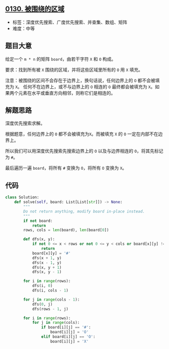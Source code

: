 ## [0130. 被围绕的区域](https://leetcode-cn.com/problems/surrounded-regions/)

- 标签：深度优先搜索、广度优先搜索、并查集、数组、矩阵
- 难度：中等

## 题目大意

给定一个 `m * n` 的矩阵 `board`，由若干字符 `X` 和 `O` 构成。

要求：找到所有被 `X` 围绕的区域，并将这些区域里所有的 `O` 用 `X` 填充。

注意：被围绕的区间不会存在于边界上，换句话说，任何边界上的 `O` 都不会被填充为 `X`。 任何不在边界上，或不与边界上的 `O` 相连的 `O` 最终都会被填充为 `X`。如果两个元素在水平或垂直方向相邻，则称它们是相连的。

## 解题思路

深度优先搜索求解。

根据题意，任何边界上的 `O` 都不会被填充为`X`。而被填充 `X` 的 `O` 一定在内部不在边界上。

所以我们可以用深度优先搜索先搜索边界上的 `O` 以及与边界相连的 `O`，将其先标记为 `#`。

最后遍历一遍 `board`，将所有 `#` 变换为 `O`，将所有 `O` 变换为 `X`。

## 代码

```Python
class Solution:
    def solve(self, board: List[List[str]]) -> None:
        """
        Do not return anything, modify board in-place instead.
        """
        if not board:
            return
        rows, cols = len(board), len(board[0])

        def dfs(x, y):
            if not 0 <= x < rows or not 0 <= y < cols or board[x][y] != 'O':
                return
            board[x][y] = '#'
            dfs(x + 1, y)
            dfs(x - 1, y)
            dfs(x, y + 1)
            dfs(x, y - 1)

        for i in range(rows):
            dfs(i, 0)
            dfs(i, cols - 1)

        for j in range(cols - 1):
            dfs(0, j)
            dfs(rows - 1, j)

        for i in range(rows):
            for j in range(cols):
                if board[i][j] == '#':
                    board[i][j] = 'O'
                elif board[i][j] == 'O':
                    board[i][j] = 'X'
```

